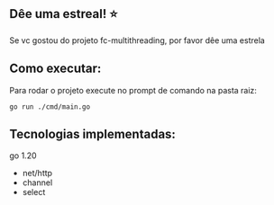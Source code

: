 ## Dêe uma estreal! :star:
Se vc gostou do projeto fc-multithreading, por favor dêe uma estrela

## Como executar:
Para rodar o projeto execute no prompt de comando na pasta raiz:  
```
go run ./cmd/main.go
```

## Tecnologias implementadas:

go 1.20
 - net/http
 - channel
 - select
 